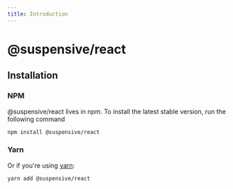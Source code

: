 ```yaml
---
title: Introduction
---
```


# @suspensive/react

## Installation

### NPM

@suspensive/react lives in npm. To install the latest stable version, run the following command

```shell
npm install @suspensive/react
```

### Yarn

Or if you're using <a href="https://classic.yarnpkg.com/en/docs/install/" target="_blank">yarn</a>:

```shell
yarn add @suspensive/react
```
